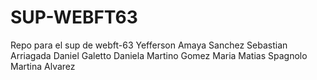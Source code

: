 # SUP-WEBFT63

Repo para el sup de webft-63
Yefferson Amaya Sanchez
Sebastian Arriagada
Daniel Galetto
Daniela Martino
Gomez Maria
Matias Spagnolo
Martina Alvarez